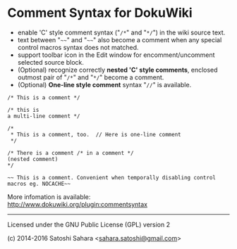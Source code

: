 Comment Syntax for DokuWiki
===========================

* enable 'C' style comment syntax ("`/*`" and "`*/`") in the wiki source text.
* text between "`~~`" and "`~~`" also become a comment when any special control macros syntax does not matched.
* support toolbar icon in the Edit window for encomment/uncomment selected source block.
* (Optional) recognize correctly **nested 'C' style comments**, enclosed outmost pair of "`/*`" and "`*/`" become a comment.
* (Optional) **One-line style comment** syntax "`//`" is available.


```
/* This is a comment */

/* this is 
a multi-line comment */

/*
 * This is a comment, too.  // Here is one-line comment
 */

/* There is a comment /* in a comment */
(nested comment)
*/

~~ This is a comment. Convenient when temporally disabling control macros eg. NOCACHE~~

```

More infomation is available: http://www.dokuwiki.org/plugin:commentsyntax

----
Licensed under the GNU Public License (GPL) version 2

(c) 2014-2016 Satoshi Sahara \<sahara.satoshi@gmail.com>

